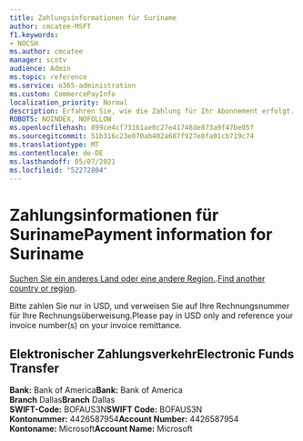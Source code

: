 ```yaml
---
title: Zahlungsinformationen für Suriname
author: cmcatee-MSFT
f1.keywords:
- NOCSH
ms.author: cmcatee
manager: scotv
audience: Admin
ms.topic: reference
ms.service: o365-administration
ms.custom: CommercePayInfo
localization_priority: Normal
description: Erfahren Sie, wie die Zahlung für Ihr Abonnement erfolgt.
ROBOTS: NOINDEX, NOFOLLOW
ms.openlocfilehash: 899ce4cf73161ae0c27e41748de873a9f47be05f
ms.sourcegitcommit: 51b316c23e070ab402a687f927e8fa01cb719c74
ms.translationtype: MT
ms.contentlocale: de-DE
ms.lasthandoff: 05/07/2021
ms.locfileid: "52272804"
---
```

# <a name="payment-information-for-suriname"></a><span data-ttu-id="e3a68-103">Zahlungsinformationen für Suriname</span><span class="sxs-lookup"><span data-stu-id="e3a68-103">Payment information for Suriname</span></span>

<span data-ttu-id="e3a68-104">[Suchen Sie ein anderes Land oder eine andere Region.](../billing-and-payments/pay-for-your-subscription.md).</span><span class="sxs-lookup"><span data-stu-id="e3a68-104">[Find another country or region](../billing-and-payments/pay-for-your-subscription.md).</span></span>

<span data-ttu-id="e3a68-105">Bitte zahlen Sie nur in USD, und verweisen Sie auf Ihre Rechnungsnummer für Ihre Rechnungsüberweisung.</span><span class="sxs-lookup"><span data-stu-id="e3a68-105">Please pay in USD only and reference your invoice number(s) on your invoice remittance.</span></span>

## <a name="electronic-funds-transfer"></a><span data-ttu-id="e3a68-106">Elektronischer Zahlungsverkehr</span><span class="sxs-lookup"><span data-stu-id="e3a68-106">Electronic Funds Transfer</span></span>

<span data-ttu-id="e3a68-107">**Bank:** Bank of America</span><span class="sxs-lookup"><span data-stu-id="e3a68-107">**Bank:** Bank of America</span></span>  
<span data-ttu-id="e3a68-108">**Branch** Dallas</span><span class="sxs-lookup"><span data-stu-id="e3a68-108">**Branch** Dallas</span></span>  
<span data-ttu-id="e3a68-109">**SWIFT-Code:** BOFAUS3N</span><span class="sxs-lookup"><span data-stu-id="e3a68-109">**SWIFT Code:** BOFAUS3N</span></span>  
<span data-ttu-id="e3a68-110">**Kontonummer:** 4426587954</span><span class="sxs-lookup"><span data-stu-id="e3a68-110">**Account Number:** 4426587954</span></span>  
<span data-ttu-id="e3a68-111">**Kontoname:** Microsoft</span><span class="sxs-lookup"><span data-stu-id="e3a68-111">**Account Name:** Microsoft</span></span>  